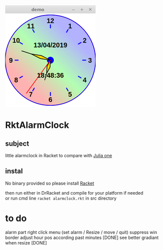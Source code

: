 ![splash image](images/RktClock.png) 
# RktAlarmClock
## subject

little alarmclock in Racket to compare with [Julia one](https://github.com/nodrygo/jAnalogAlarmClock)   

## instal

No binary provided so please install [Racket](https://racket-lang.org/)

then run either in DrRacket and compile for your platform if needed   
or run cmd line `racket alarmclock.rkt` in src directory

# to do
alarm part 
right click menu  (set alarm / Resize / move / quit)
suppress win border
adjust hour pos according past minutes [DONE]
see better gradiant when resize [DONE]